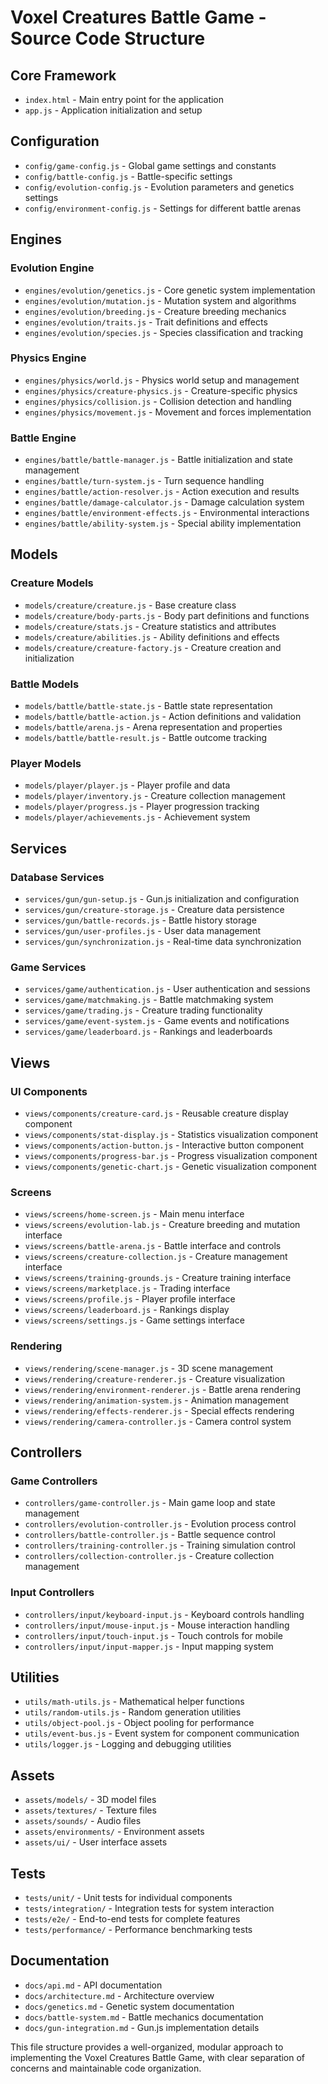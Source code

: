# Voxel Creatures Battle Game - Source Code Structure

## Core Framework
- `index.html` - Main entry point for the application
- `app.js` - Application initialization and setup

## Configuration
- `config/game-config.js` - Global game settings and constants
- `config/battle-config.js` - Battle-specific settings
- `config/evolution-config.js` - Evolution parameters and genetics settings
- `config/environment-config.js` - Settings for different battle arenas

## Engines

### Evolution Engine
- `engines/evolution/genetics.js` - Core genetic system implementation
- `engines/evolution/mutation.js` - Mutation system and algorithms
- `engines/evolution/breeding.js` - Creature breeding mechanics
- `engines/evolution/traits.js` - Trait definitions and effects
- `engines/evolution/species.js` - Species classification and tracking

### Physics Engine
- `engines/physics/world.js` - Physics world setup and management
- `engines/physics/creature-physics.js` - Creature-specific physics
- `engines/physics/collision.js` - Collision detection and handling
- `engines/physics/movement.js` - Movement and forces implementation

### Battle Engine
- `engines/battle/battle-manager.js` - Battle initialization and state management
- `engines/battle/turn-system.js` - Turn sequence handling
- `engines/battle/action-resolver.js` - Action execution and results
- `engines/battle/damage-calculator.js` - Damage calculation system
- `engines/battle/environment-effects.js` - Environmental interactions
- `engines/battle/ability-system.js` - Special ability implementation

## Models

### Creature Models
- `models/creature/creature.js` - Base creature class
- `models/creature/body-parts.js` - Body part definitions and functions
- `models/creature/stats.js` - Creature statistics and attributes
- `models/creature/abilities.js` - Ability definitions and effects
- `models/creature/creature-factory.js` - Creature creation and initialization

### Battle Models
- `models/battle/battle-state.js` - Battle state representation
- `models/battle/battle-action.js` - Action definitions and validation
- `models/battle/arena.js` - Arena representation and properties
- `models/battle/battle-result.js` - Battle outcome tracking

### Player Models
- `models/player/player.js` - Player profile and data
- `models/player/inventory.js` - Creature collection management
- `models/player/progress.js` - Player progression tracking
- `models/player/achievements.js` - Achievement system

## Services

### Database Services
- `services/gun/gun-setup.js` - Gun.js initialization and configuration
- `services/gun/creature-storage.js` - Creature data persistence
- `services/gun/battle-records.js` - Battle history storage
- `services/gun/user-profiles.js` - User data management
- `services/gun/synchronization.js` - Real-time data synchronization

### Game Services
- `services/game/authentication.js` - User authentication and sessions
- `services/game/matchmaking.js` - Battle matchmaking system
- `services/game/trading.js` - Creature trading functionality
- `services/game/event-system.js` - Game events and notifications
- `services/game/leaderboard.js` - Rankings and leaderboards

## Views

### UI Components
- `views/components/creature-card.js` - Reusable creature display component
- `views/components/stat-display.js` - Statistics visualization component
- `views/components/action-button.js` - Interactive button component
- `views/components/progress-bar.js` - Progress visualization component
- `views/components/genetic-chart.js` - Genetic visualization component

### Screens
- `views/screens/home-screen.js` - Main menu interface
- `views/screens/evolution-lab.js` - Creature breeding and mutation interface
- `views/screens/battle-arena.js` - Battle interface and controls
- `views/screens/creature-collection.js` - Creature management interface
- `views/screens/training-grounds.js` - Creature training interface
- `views/screens/marketplace.js` - Trading interface
- `views/screens/profile.js` - Player profile interface
- `views/screens/leaderboard.js` - Rankings display
- `views/screens/settings.js` - Game settings interface

### Rendering
- `views/rendering/scene-manager.js` - 3D scene management
- `views/rendering/creature-renderer.js` - Creature visualization
- `views/rendering/environment-renderer.js` - Battle arena rendering
- `views/rendering/animation-system.js` - Animation management
- `views/rendering/effects-renderer.js` - Special effects rendering
- `views/rendering/camera-controller.js` - Camera control system

## Controllers

### Game Controllers
- `controllers/game-controller.js` - Main game loop and state management
- `controllers/evolution-controller.js` - Evolution process control
- `controllers/battle-controller.js` - Battle sequence control
- `controllers/training-controller.js` - Training simulation control
- `controllers/collection-controller.js` - Creature collection management

### Input Controllers
- `controllers/input/keyboard-input.js` - Keyboard controls handling
- `controllers/input/mouse-input.js` - Mouse interaction handling
- `controllers/input/touch-input.js` - Touch controls for mobile
- `controllers/input/input-mapper.js` - Input mapping system

## Utilities
- `utils/math-utils.js` - Mathematical helper functions
- `utils/random-utils.js` - Random generation utilities
- `utils/object-pool.js` - Object pooling for performance
- `utils/event-bus.js` - Event system for component communication
- `utils/logger.js` - Logging and debugging utilities

## Assets
- `assets/models/` - 3D model files
- `assets/textures/` - Texture files
- `assets/sounds/` - Audio files
- `assets/environments/` - Environment assets
- `assets/ui/` - User interface assets

## Tests
- `tests/unit/` - Unit tests for individual components
- `tests/integration/` - Integration tests for system interaction
- `tests/e2e/` - End-to-end tests for complete features
- `tests/performance/` - Performance benchmarking tests

## Documentation
- `docs/api.md` - API documentation
- `docs/architecture.md` - Architecture overview
- `docs/genetics.md` - Genetic system documentation
- `docs/battle-system.md` - Battle mechanics documentation
- `docs/gun-integration.md` - Gun.js implementation details

This file structure provides a well-organized, modular approach to implementing the Voxel Creatures Battle Game, with clear separation of concerns and maintainable code organization.
